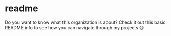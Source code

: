 # readme
Do you want to know what this organization is about? Check it out this basic README info to see how you can navigate through my projects 😃
